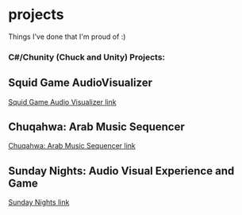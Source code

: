 # projects

Things I've done that I'm proud of :)

### C#/Chunity (Chuck and Unity) Projects:

## Squid Game AudioVisualizer

[Squid Game Audio Visualizer link](https://ccrma.stanford.edu/~joudiaa/256a/hw2/)

## Chuqahwa: Arab Music Sequencer

[Chuqahwa: Arab Music Sequencer link](https://ccrma.stanford.edu/~joudiaa/256a/hw3/)

## Sunday Nights: Audio Visual Experience and Game

[Sunday Nights link](https://ccrma.stanford.edu/~joudiaa/256a/final/)
